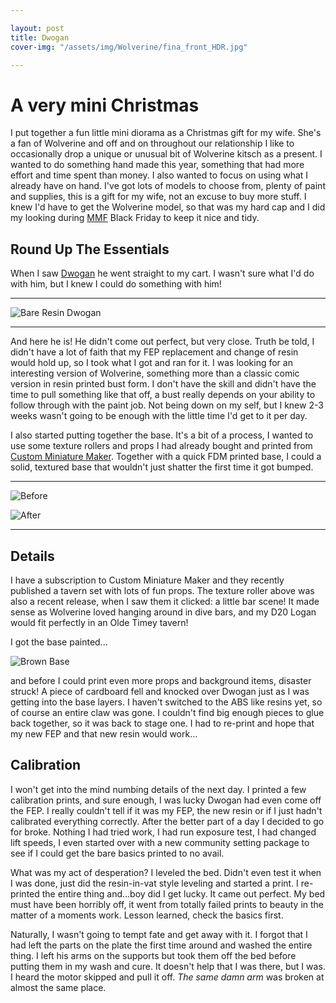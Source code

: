 ```yaml
---

layout: post
title: Dwogan
cover-img: "/assets/img/Wolverine/fina_front_HDR.jpg"

---
```


# A very mini Christmas

I put together a fun little mini diorama as a Christmas gift for my wife. She's a fan of Wolverine and off and on throughout our relationship I like to occasionally drop a unique or unusual bit of Wolverine kitsch as a present. I wanted to do something hand made this year, something that had more effort and time spent than money. I also wanted to focus on using what I already have on hand. I've got lots of models to choose from, plenty of paint and supplies, this is a gift for my wife, not an excuse to buy more stuff. I knew I'd have to get the Wolverine model, so that was my hard cap and I did my looking during [MMF](https://www.myminifactory.com) Black Friday to keep it nice and tidy. 

## Round Up The Essentials

When I saw [Dwogan](https://www.myminifactory.com/object/3d-print-dwogan-mithrilclaw-raging-315971) he went straight to my cart. I wasn't sure what I'd do with him, but I knew I could do something with him!

---
![Bare Resin Dwogan](/assets/img/Wolverine/wolverine_prepped.jpg)

---
And here he is! He didn't come out perfect, but very close. Truth be told, I didn't have a lot of faith that my FEP replacement and change of resin would hold up, so I took what I got and ran for it. I was looking for an interesting version of Wolverine, something more than a classic comic version in resin printed bust form. I don't have the skill and didn't have the time to pull something like that off, a bust really depends on your ability to follow through with the paint job. Not being down on my self, but I knew 2-3 weeks wasn't going to be enough with the little time I'd get to it per day. 



I also started putting together the base. It's a bit of a process, I wanted to use some texture rollers and props I had already bought and printed from [Custom Miniature Maker](https://www.myminifactory.com/users/Custom%20Miniature%20Maker). Together with a quick FDM printed base, I could a solid, textured base that wouldn't just shatter the first time it got bumped. 

---
![Before](/assets/img/Wolverine/slug_rollers-1.jpg)  
  
![After](/assets/img/Wolverine/raw_base-2.jpg)

---

## Details

I have a subscription to Custom Miniature Maker and they recently published a tavern set with lots of fun props. The texture roller above was also a recent release, when I saw them it clicked: a little bar scene! It made sense as Wolverine loved hanging around in dive bars, and my D20 Logan would fit perfectly in an Olde Timey tavern!

I got the base painted...

![Brown Base](/assets/img/Wolverine/painted_bases-2.jpg)

and before I could print even more props and background items, disaster struck! A piece of cardboard fell and knocked over Dwogan just as I was getting into the base layers. I haven't switched to the ABS like resins yet, so of course an entire claw was gone. I couldn't find big enough pieces to glue back together, so it was back to stage one. I had to re-print and hope that my new FEP and that new resin would work...

## Calibration 

I won't get into the mind numbing details of the next day. I printed a few calibration prints, and sure enough, I was lucky Dwogan had even come off the FEP. I really couldn't tell if it was my FEP, the new resin or if I just hadn't calibrated everything correctly. After the better part of a day I decided to go for broke. Nothing I had tried work, I had run exposure test, I had changed lift speeds, I even started over with a new community setting package to see if I could get the bare basics printed to no avail. 

What was my act of desperation? I leveled the bed. Didn't even test it when I was done, just did the resin-in-vat style leveling and started a print. I re-printed the entire thing and...boy did I get lucky. It came out perfect. My bed must have been horribly off, it went from totally failed prints to beauty in the matter of a moments work. Lesson learned, check the basics first. 

Naturally, I wasn't going to tempt fate and get away with it. I forgot that I had left the parts on the plate the first time around and washed the entire thing. I left his arms on the supports but took them off the bed before putting them in my wash and cure. It doesn't help that I was there, but I was. I heard the motor skipped and pull it off. *The same damn arm* was broken at almost the same place. 

